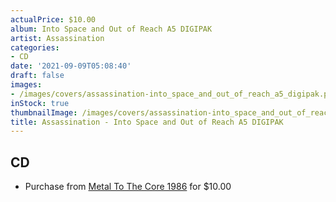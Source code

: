 ```yaml
---
actualPrice: $10.00
album: Into Space and Out of Reach A5 DIGIPAK
artist: Assassination
categories:
- CD
date: '2021-09-09T05:08:40'
draft: false
images:
- /images/covers/assassination-into_space_and_out_of_reach_a5_digipak.png
inStock: true
thumbnailImage: /images/covers/assassination-into_space_and_out_of_reach_a5_digipak-thumb.png
title: Assassination - Into Space and Out of Reach A5 DIGIPAK
---
```


## CD
* Purchase from [Metal To The Core 1986](https://metaltothecore1986.com/shop/assassination-into-space-and-out-of-reach-a5-digipak-cd/) for $10.00
